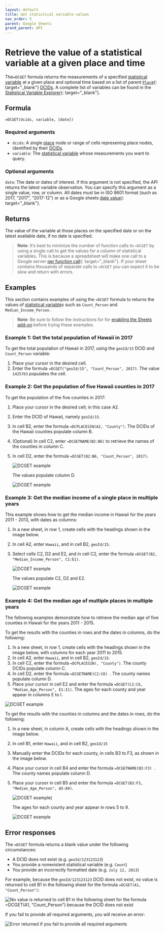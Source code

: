 ```yaml
---
layout: default
title: Get statistical variable values
nav_order: 5
parent: Google Sheets
grand_parent: API
---
```


# Retrieve the value of a statistical variable at a given place and time

The`=DCGET` formula returns the measurements of a specified [statistical variable](/glossary.html#variable) at a given place and optional time based on a list of parent [`Plac`e](https://datacommons.org/browser/Place){: target="_blank"} [DCIDs](/glossary.html#dcid). A complete list of variables can be found in the [Statistical Variable Explorer](https://datacommons.org/tools/statvar){: target="_blank"}.

## Formula

```
=DCGET(dcids, variable, [date])
```

### Required arguments

* `dcids`: A single [place](/glossary.html#place) node or range of cells represening place nodes, identified by their [DCIDs](/glossary.html#dcid).
* `variable`: The [statistical variable](/glossary.html#variable) whose measurements you want to query.

### Optional arguments

`date`: The date or dates of interest. If this argument is not specified, the API returns the latest variable observation. You can specify this argument as a single value, row, or column. All dates must be in ISO 8601 format (such as 2017, “2017”, “2017-12”) or as a Google sheets [date value](https://support.google.com/docs/answer/3092969?hl=en){: target="_blank"}.

## Returns

The value of the variable at those places on the specified date or on the latest available date, if no date is specified.

> **Note**: It’s best to minimize the number of function calls to `=DCGET` by using a single call to get the values for a column of statistical variables. This is because a spreadsheet will make one call to a Google server [per function call](https://developers.google.com/apps-script/guides/sheets/functions#optimization){: target="_blank"}. If your sheet contains thousands of separate calls to `=DCGET` you can expect it to be slow and return with errors.

## Examples

This section contains examples of using the `=DCGET` formula to returns the values of [statistical variable](/glossary.html#variable)s such as `Count_Person` and `Median_Income_Person`. 

> **Note**: Be sure to follow the instructions for for [enabling the Sheets add-on](/api/sheets/index.html#install) before trying these examples.

### Example 1: Get the total population of Hawaii in 2017

To get the total population of Hawaii in 2017, using the `geoId/15` DCID and `Count_Person` variable:

1. Place your cursor in the desired cell.
1. Enter the formula `=DCGET("geoId/15", "Count_Person", 2017)`. The value `1425763` populates the cell.

### Example 2: Get the population of five Hawaii counties in 2017

To get the population of the five counties in 2017:

1. Place your cursor in the desired cell; in this case A2. 
1. Enter the DCID of Hawaii, namely `geoId/15`.
1. In cell B2, enter the formula `=DCPLACESIN(A2, "County")`. The DCIDs of the Hawaii counties populate column B.
1. (Optional) In cell C2, enter `=DCGETNAME(B2:B6)` to retrieve the names of the counties in column C.
1. In cell D2, enter the formula `=DCGET(B2:B6, "Count_Person", 2017)`.

    ![DCGET example](/assets/images/sheets/sheets_get_variable_input.png)

    The values populate column D.

    ![DCGET example](/assets/images/sheets/sheets_get_variable_output.png)

### Example 3: Get the median income of a single place in multiple years

This example shows how to get the median income in Hawaii for the years 2011 - 2013, with dates as columns:

1. In a new sheet, in row 1, create cells with the headings shown in the image below.
1. In cell A2, enter `Hawaii`, and in cell B2, `geoId/15`.
1. Select cells C2, D2 and E2, and in cell C2, enter the formula `=DCGET(B2, "Median_Income_Person", C1:E1)`.

    ![DCGET example](/assets/images/sheets/sheets_get_variable_one_place_multiple_years_input.png)

    The values populate C2, D2 and E2.

    ![DCGET example](/assets/images/sheets/sheets_get_variable_one_place_multiple_years_output.png)

### Example 4: Get the median age of multiple places in multiple years

The following examples demonstrate how to retrieve the median age of five counties in Hawaii for the years 2011 - 2015. 

To get the results with the counties in rows and the dates in columns, do the following:

1. In a new sheet, in row 1, create cells with the headings shown in the image below, with columns for each year 2011 to 2015.
1. In cell A2, enter `Hawaii`, and in cell B2, `geoId/15`.
1. In cell C2, enter the formula `=DCPLACESIN(, "County")`. The county DCIDs populate column C.
1. In cell D2, enter the formula `=DCGETNAME(C2:C6) `. The county names populate column D.
1. Place your cursor in cell E2 and enter the formula `=DCGET(C2:C6, "Median_Age_Person", E1:I1)`. The ages for each county and year appear in columns E to I.  

![DCGET example](/assets/images/sheets/sheets_get_variable_places_column_years_row_output.png)

To get the results with the counties in columns and the dates in rows, do the following:

1. In a new sheet, in column A, create cells with the headings shown in the image below.
1. In cell B1, enter `Hawaii`, and in cell B2, `geoId/15`
1. Manually enter the DCIDs for each county, in cells B3 to F3, as shown in the image below.
1. Place your cursor in cell B4 and enter the formula `=DCGETNAME(B3:F3) `. The county names populate column D.
1. Place your cursor in cell B5 and enter the formula `=DCGET(B3:F3, "Median_Age_Person", A5:A9)`. 

    ![DCGET example)](/assets/images/sheets/sheets_get_variable_places_row_years_column_input.png)

    The ages for each county and year appear in rows 5 to 9.

    ![DCGET example](/assets/images/sheets/sheets_get_variable_places_row_years_column_output.png)

## Error responses

The `=DCGET` formula returns a blank value under the following circumstances:

* A DCID does not exist (e.g. `geoId/123123123`)
* You provide a nonexistent statistical variable (e.g. `Count`)
* You provide an incorrectly formatted date (e.g. `July 12, 2013`)

For example, because the `geoId/123123123` DCID does not exist, no value is returned to cell B1 in the following sheet for the formula `=DCGET(A1, "Count_Person")`:

![No value is returned to cell B1 in the following sheet for the formula `=DCGET(A1, "Count_Person")` because the DCID does not exist](/assets/images/sheets/sheets_get_variable_nonexistent_dcid.png)

If you fail to provide all required arguments, you will receive an error:

![Error returned if you fail to provide all required arguments](/assets/images/sheets/sheets_get_variable_incorrect_args.png)

